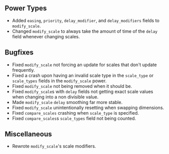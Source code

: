 ## Power Types
- Added `easing`, `priority`, `delay_modifier`, and `delay_modifiers` fields to `modify_scale`.
- Changed `modify_scale` to always take the amount of time of the `delay` field whenever changing scales.

## Bugfixes
- Fixed `modify_scale` not forcing an update for scales that don't update frequently.
- Fixed a crash upon having an invalid scale type in the `scale_type` or `scale_types` fields in the `modify_scale` power.
- Fixed `modify_scale` not being removed when it should be.
- Fixed `modify_scale`s with `delay` fields not getting exact scale values when changing into a non divisible value.
- Made `modify_scale` `delay` smoothing far more stable.
- Fixed `modify_scale` unintentionally resetting when swapping dimensions.
- Fixed `compare_scales` crashing when `scale_type` is specified.
- Fixed `compare_scales`s `scale_types` field not being counted.

## Miscellaneous
- Rewrote `modify_scale`'s scale modifiers.